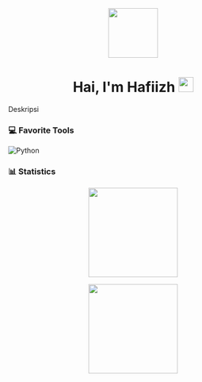 <div id="header" align="center">
  <img src="https://media.giphy.com/media/M9gbBd9nbDrOTu1Mqx/giphy.gif" width="100"/>
</div>

<h1 align="center">
  Hai, I'm Hafiizh
  <img src="https://media.giphy.com/media/hvRJCLFzcasrR4ia7z/giphy.gif" width="30px"/>
</h1>

<p>
  Deskripsi
</p>

### 💻 Favorite Tools
![Python](https://img.shields.io/badge/python-%23323330?style=for-the-badge&logo=python&logoColor=white) 

### 📊 Statistics
<p align="center">
  <a href="https://github.com/HafiizhTH">
    <img height="180em" src="https://github-readme-stats-eight-theta.vercel.app/api?username=HafiizhTH&show_icons=true&theme=algolia&include_all_commits=true&count_private=true"/>
  </a>
</p>

<p align="center">
  <a href="https://github.com/HafiizhTH">
    <img height="180em" src="https://github-readme-stats-eight-theta.vercel.app/api/top-langs/?username=HafiizhTH&layout=compact&langs_count=8&theme=algolia"/>
  </a>
</p>